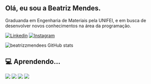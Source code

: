 ## Olá, eu sou a Beatriz Mendes.
 Graduanda em Engenharia de Materiais pela UNIFEI, e em busca de desenvolver novos conhecimentos na área da programação.
  
[![Linkedin](https://img.shields.io/badge/LinkedIn-0077B5?style=for-the-badge&logo=linkedin&logoColor=white)](https://www.linkedin.com/in/ana-beatriz-mendes-de-sousa-a1b0a719a/)
[![Instagram](https://img.shields.io/badge/Gmail-D14836?style=for-the-badge&logo=gmail&logoColor=white)](beeatrizmeendes25@gmail.com)

![beatrizzmendees GitHub stats](https://github-readme-stats.vercel.app/api?username=beatrizzmendees&show_icons=true&theme=radical&count_private=true)



##  💻 Aprendendo...
 ![](https://img.shields.io/badge/Python-3776AB?style=for-the-badge&logo=python&logoColor=white) ![](https://img.shields.io/badge/JavaScript-323330?style=for-the-badge&logo=javascript&logoColor=F7DF1E) ![](https://img.shields.io/badge/HTML5-E34F26?style=for-the-badge&logo=html5&logoColor=white) ![](https://img.shields.io/badge/CSS-239120?&style=for-the-badge&logo=css3&logoColor=white)

